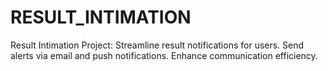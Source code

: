# RESULT_INTIMATION
Result Intimation Project: Streamline result notifications for users. Send alerts via email and  push notifications. Enhance communication efficiency.
